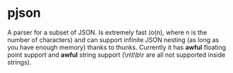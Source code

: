 # pjson
A parser for a subset of JSON. Is extremely fast (o(n), where n is the number of characters) and can support infinite JSON nesting (as long as you have enough memory) thanks to thunks. 
Currently it has **awful** floating point support and **awful** string support (\n\t\b\r are all not supported inside strings).
